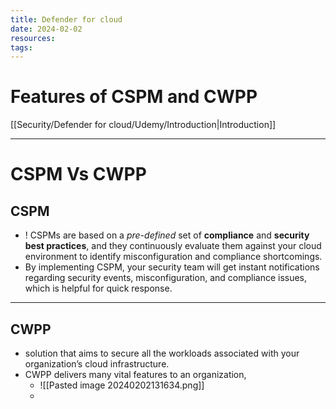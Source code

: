 ```yaml
---
title: Defender for cloud
date: 2024-02-02
resources: 
tags:
---
```


# Features of CSPM and CWPP

[[Security/Defender for cloud/Udemy/Introduction|Introduction]]

---
# CSPM Vs CWPP

## CSPM

- ! CSPMs are based on a *pre-defined* set of **compliance** and **security best practices**, and they continuously evaluate them against your cloud environment to identify misconfiguration and compliance shortcomings.
- By implementing CSPM, your security team will get instant notifications regarding security events, misconfiguration, and compliance issues, which is helpful for quick response.

---
## CWPP

- solution that aims to secure all the workloads associated with your organization’s cloud infrastructure.
- CWPP delivers many vital features to an organization,
	- ![[Pasted image 20240202131634.png]]
	- 